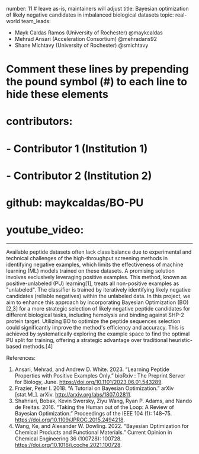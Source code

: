 number: 11 # leave as-is, maintainers will adjust
title: Bayesian optimization of likely negative candidates in imbalanced biological datasets
topic: real-world
team_leads:
  - Mayk Caldas Ramos (University of Rochester) @maykcaldas
  - Mehrad Ansari (Acceleration Consortium)     @mehradans92
  - Shane Michtavy (University of Rochester)    @smichtavy

# Comment these lines by prepending the pound symbol (#) to each line to hide these elements
# contributors:
#   - Contributor 1 (Institution 1)
#   - Contributor 2 (Institution 2)

# github: maykcaldas/BO-PU
# youtube_video: <your-video-id>

---

Available peptide datasets often lack class balance due to experimental and technical challenges of the high-throughput screening methods in identifying negative examples, which limits the effectiveness of machine learning (ML) models trained on these datasets. A promising solution involves exclusively leveraging positive examples. This method, known as positive-unlabeled (PU) learning[1], treats all non-positive examples as "unlabeled". The classifier is trained by iteratively identifying likely negative candidates (reliable negatives) within the unlabeled data. In this project, we aim to enhance this approach by incorporating Bayesian Optimization (BO)[2,3] for a more strategic selection of likely negative peptide candidates for different biological tasks, including hemolysis and binding against SHP-2 protein target. Utilizing BO to optimize the peptide sequences selection could significantly improve the method's efficiency and accuracy. This is achieved by systematically exploring the example space to find the optimal PU split for training, offering a strategic advantage over traditional heuristic-based methods.[4]

References:
1. Ansari, Mehrad, and Andrew D. White. 2023. “Learning Peptide Properties with Positive Examples Only.” bioRxiv : The Preprint Server for Biology, June. https://doi.org/10.1101/2023.06.01.543289.
2. Frazier, Peter I. 2018. “A Tutorial on Bayesian Optimization.” arXiv [stat.ML]. arXiv. http://arxiv.org/abs/1807.02811.
3. Shahriari, Bobak, Kevin Swersky, Ziyu Wang, Ryan P. Adams, and Nando de Freitas. 2016. “Taking the Human out of the Loop: A Review of Bayesian Optimization.” Proceedings of the IEEE 104 (1): 148–75. https://doi.org/10.1109/JPROC.2015.2494218.
4. Wang, Ke, and Alexander W. Dowling. 2022. “Bayesian Optimization for Chemical Products and Functional Materials.” Current Opinion in Chemical Engineering 36 (100728): 100728. https://doi.org/10.1016/j.coche.2021.100728.
